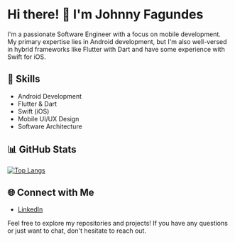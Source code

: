 # Hi there! 👋 I'm Johnny Fagundes

I'm a passionate Software Engineer with a focus on mobile development. My primary expertise lies in Android development, but I'm also well-versed in hybrid frameworks like Flutter with Dart and have some experience with Swift for iOS.

## 🚀 Skills
- Android Development
- Flutter & Dart
- Swift (iOS)
- Mobile UI/UX Design
- Software Architecture

## 📊 GitHub Stats
[![Top Langs](https://github-readme-stats.vercel.app/api/top-langs/?username=johnnyFa&theme=tokyonight)](https://github.com/johnnyFa)

## 🌐 Connect with Me
- [LinkedIn](https://www.linkedin.com/in/johnny-fagundes/)

Feel free to explore my repositories and projects! If you have any questions or just want to chat, don't hesitate to reach out.

